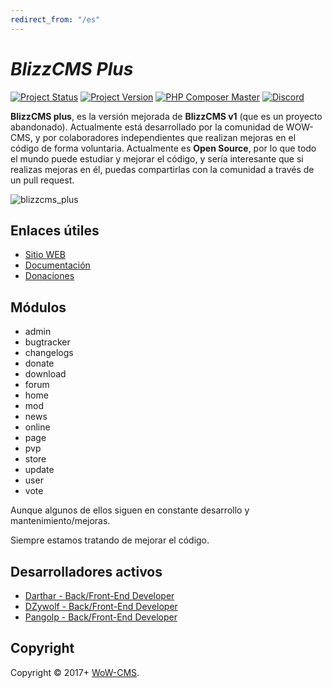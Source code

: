 ```yaml
---
redirect_from: "/es"
---
```


# _BlizzCMS Plus_

[![Project Status](https://img.shields.io/badge/Status-In_Development-yellow.svg?style=flat-square)](#)
[![Project Version](https://img.shields.io/badge/Version-1.0.7-green.svg?style=flat-square)](#)
[![PHP Composer Master](https://github.com/WoW-CMS/BlizzCMS/actions/workflows/php.yml/badge.svg?branch=master&event=push)](https://github.com/WoW-CMS/BlizzCMS/actions/workflows/php.yml)
[![Discord](https://img.shields.io/discord/217589275766685707.svg)](https://discord.com/invite/QXhHZpbeu5 "Our community hub on Discord")

**BlizzCMS plus**, es la versión mejorada de **BlizzCMS v1** (que es un proyecto abandonado). Actualmente está desarrollado por la comunidad de WOW-CMS, y por colaboradores independientes que realizan mejoras en el código de forma voluntaria. Actualmente es **Open Source**, por lo que todo el mundo puede estudiar y mejorar el código, y sería interesante que si realizas mejoras en él, puedas compartirlas con la comunidad a través de un pull request.

![blizzcms_plus](https://user-images.githubusercontent.com/2810187/138610672-c936818d-5b87-4f1f-800d-2741384879ae.png)

## Enlaces útiles

* [Sitio WEB](https://wow-cms.com)
* [Documentación](https://docs.wow-cms.com)
* [Donaciones](https://ko-fi.com/wowcms)

## Módulos

- admin
- bugtracker
- changelogs
- donate
- download
- forum
- home
- mod
- news
- online
- page
- pvp
- store
- update
- user
- vote

Aunque algunos de ellos siguen en constante desarrollo y mantenimiento/mejoras.

Siempre estamos tratando de mejorar el código.

## Desarrolladores activos

* [Darthar - Back/Front-End Developer](https://github.com/perioner)
* [DZywolf - Back/Front-End Developer](https://github.com/DZywolf)
* [Pangolp - Back/Front-End Developer](https://github.com/pangolp)

## Copyright

Copyright © 2017+ [WoW-CMS](https://wow-cms.com).
